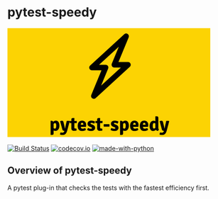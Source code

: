 # pytest-speedy

![logo](.github/pytest-speedy_logo.png "pytest-speedy")

[![Build Status](https://api.travis-ci.com/inTestiGator/pytest-speedy.svg?branch=master)](https://travis-ci.com/inTestiGator/pytest-speedy)
[![codecov.io](http://codecov.io/github/inTestiGator/pytest-speedy/coverage.svg?branch=master)](http://codecov.io/github/inTestiGator/pytest-speedy?branch=master)
[![made-with-python](https://img.shields.io/badge/Made%20with-Python-purple.svg)](https://www.python.org/)

## Overview of pytest-speedy

A pytest plug-in that checks the tests with the fastest efficiency first.
